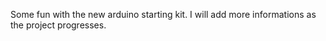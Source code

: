 Some fun with the new arduino starting kit. I will add more informations as the project progresses.
